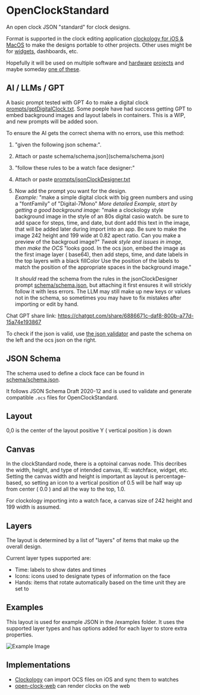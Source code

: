 # OpenClockStandard
An open clock JSON "standard" for clock designs.  

Format is supported in the clock editing application [clockology for iOS & MacOS](https://clockologyapp.com/) to make the designs portable to other projects.  Other uses might be for [widgets](https://widgetyapp.com/), dashboards, etc. 

Hopefully it will be used on multiple software and [hardware](https://github.com/sqfmi/Watchy) [projects](https://github.com/wiz78/WeatherClock) and maybe someday [one of these](https://github.com/Open-Smartwatch/open-smartwatch.github.io).

## AI / LLMs / GPT

A basic prompt tested with GPT 4o to make a digital clock [prompts/gptDigitalClock.txt](prompts/gptDigitalClock.txt).  Some poeple have had success getting GPT to embed background images and layout labels in containers.  This is a WIP, and new prompts will be added soon.

To ensure the AI gets the correct shema with no errors, use this method:

1. "given the following json schema:". 
2. Attach or paste schema/schema.json](schema/schema.json)
3. "follow these rules to be a watch face designer:" 
4. Attach or paste [prompts/jsonClockDesigner.txt](prompts/jsonClockDesigner.txt)
5. Now add the prompt you want for the design.  
	*Example:* "make a simple digital clock with big green numbers and using a "fontFamily" of "Digital-7Mono"
	*More detailed Example, start by getting a good background image:* "make a clockology style background image in the style of an 80s digital casio watch. be sure to add space for steps, time, and date, but dont add this text in the image, that will be added later during import into an app. Be sure to make the image 242 height and 199 wide at 0.82 apect ratio. Can you make a preview of the backgroud image?"
	*Tweak style and issues in image, then make the OCS* "looks good.  In the ocs json, embed the image as the first image layer ( base64), then add steps, time, and date labels in the top layers with a black fillColor Use the position of the labels to match the position of the appropriate spaces in the background image."

	It *should* read the schema from the rules in the jsonClockDesigner prompt [schema/schema.json](schema/schema.json), but attaching it first ensures it will strickly follow it with less errors.  The LLM may still make up new keys or values not in the schema, so sometimes you may have to fix mistakes after importing or edit by hand.  

Chat GPT share link: https://chatgpt.com/share/6886671c-daf8-800b-a77d-15a74e193867

To check if the json is valid, use [the json validator](https://www.jsonschemavalidator.net/) and paste the schema on the left and the ocs json on the right.

## JSON Schema

The schema used to define a clock face can be found in [schema/schema.json](schema/schema.json).

It follows JSON Schema Draft 2020-12 and is used to validate and generate compatible `.ocs` files for OpenClockStandard.

## Layout

0,0 is the center of the layout
positive Y ( vertical position ) is down

## Canvas

In the clockStandard node, there is a optoinal canvas node.  This decribes the width, height, and type of intended canvas, IE: watchface, widget, etc.  Setting the canvas width and height is important as layout is percentage-based, so setting an icon to a vertical position of 0.5 will be half way up from center ( 0.0 ) and all the way to the top, 1.0.

For clockology importing into a watch face, a canvas size of 242 height and 199 width is assumed.

## Layers

The layout is determined by a list of "layers" of items that make up the overall design.  

Current layer types supported are:
* Time: labels to show dates and times
* Icons: icons used to designate types of information on the face
* Hands: items that rotate automatically based on the time unit they are set to

## Examples

This layout is used for example JSON in the /examples folder.  It uses the supported layer types and has options added for each layer to store extra properties.

![Example Image](images/Examples.JPG)


## Implementations

* [Clockology](https://clockologyapp.com/) can import OCS files on iOS and sync them to watches
* [open-clock-web](https://github.com/mlc/open-clock-web/) can render clocks on the web

